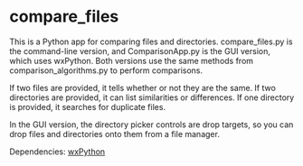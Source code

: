 # compare_files

This is a Python app for comparing files and directories. compare_files.py is the command-line version, and ComparisonApp.py is the GUI version, which uses wxPython. Both versions use the same methods from comparison_algorithms.py to perform comparisons.

If two files are provided, it tells whether or not they are the same. If two directories are provided, it can list similarities or differences. If one directory is provided, it searches for duplicate files.

In the GUI version, the directory picker controls are drop targets, so you can drop files and directories onto them from a file manager.

Dependencies: [wxPython](https://wxpython.org/)
